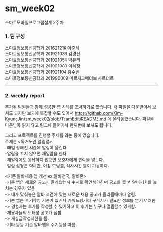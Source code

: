 # sm_week02
스마트모바일프로그램설계 2주차     

### 1. 팀 구성   
스마트정보통신공학과 201621216 이준석   
스마트정보통신공학과 201921036 김경진   
스마트정보통신공학과 201921054 박유리   
스마트정보통신공학과 201921083 이혜정   
스마트정보통신공학과 201921104 홍수빈    
스마트정보통신공학과 201990009 미르자크메더브 사르더르    
   ***   
   
### 2. weekly report   
추가된 팀원들과 함께 성공한 앱 사례를 조사하기로 했습니다. 각 파일을 다운받아서 보셔도 되지만 보기에 복잡할 수도 있어서 https://github.com/Kim-KyungJin/sm_week02/blob/TeamEdit/README.md 에 올려놓았습니다. 파일을 다운받아 읽지 않고 링크에 들어가서 한꺼번에 보셔도 됩니다. 
   
그리고 프로젝트를 진행할 주제를 의논 중에 있습니다.   
주제는 <독거노인 알림앱>   
  -매일 정해진 시간에 알람이 울린다.   
  -알람을 끄지 않으면 재알람을 한다.   
  -재알람에도 응답하지 않으면 보호자에게 연락을 넣는다.   
  -알람 설정은 약시간, 아침 모닝콜, 식사시간 등이 가능하다.   
   
<기존 알바채용 앱 개선 ex.알바천국, 알바몬>   
  -기존 앱은 새로운 공고가 올라왔는지 수시로 확인해야하며 공고를 못 봐 알바기회를 놓치는 경우가 있음   
    -> 내가 맞춰놓은 알바 조건에 맞는 새로운 채용 공고가 올라올때마다 알림.   
  -기존 앱은 후기작성 기능이 없거나 키워드평가라 구직자가 필요한 정보를 얻기 어려움   
    -> 경험자는 후기를 작성할 수 있게하고 이 후기는 누구나 열람할수 있게함.   
  -채용자들의 도배성 공고가 심함   
    -> 게실글작성제한을 둠.   
  -기타 등등 기존 알바앱의 주기능을 따름.   
